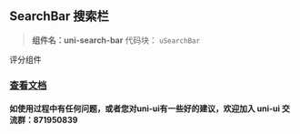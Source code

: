 

## SearchBar 搜索栏

> **组件名：uni-search-bar**
> 代码块： `uSearchBar`


评分组件

### [查看文档](https://uniapp.dcloud.io/component/uniui/uni-search-bar)
#### 如使用过程中有任何问题，或者您对uni-ui有一些好的建议，欢迎加入 uni-ui 交流群：871950839 


